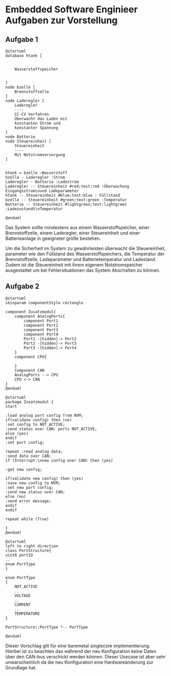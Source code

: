 # Embedded Software Enginieer Aufgaben zur Vorstellung

## Aufgabe 1

```plantuml
@startuml
database htank [
    
    
    Wasserstoffspeicher 


]
node bzelle [
    Brennstoffzelle
]
node Laderegler [
    Laderegler
    ----
    CC-CV Verfahren
    Überwacht das Laden mit 
    konstanten Strom und 
    konstanter Spannung
]
node Batterie
node Steuereinheit [
    Steuereinheit
    ----
    Mit Notstromversorgung
]


htank = bzelle :Wasserstoff
bzelle - Laderegler :Strom
Laderegler - Batterie :Ladestrom
Laderegler -- Steuereinheit #red;text:red :Überwachung Eingangsstrom\nund Ladeparameter
htank -- Steuereinheit #blue;text:blue : Füllstand
bzelle -- Steuereinheit #green;text:green :Temperatur
Batterie -- Steuereinheit #lightgreen;text:lightgreen :Ladezustandt\nTemperatur

@enduml
```

Das System sollte mindestens aus einem Wasserstoffspeicher, einer Brennstoffzelle, einem Laderegler, einer Steuereinheit und einer Batterieanlage in geeigneter größe bestehen.

Um die Sicherheit im System zu gewährleisten überwacht die Steuereinheit, parameter wie den Füllstand des Wasserstoffspeichers, die Temperatur der Brennstoffzelle, Ladeparameter und Batterietemperatur und Ladestand.
Zudem ist die Steuereinheit mit ihrem eigenem Notstromspeicher ausgestattet um bei Fehlersituationen das System Abschalten zu können.

## Aufgabe 2

```plantuml
@startuml
skinparam componentStyle rectangle

component Zusatzmodul{
    component AnalogPorts{
        component Port1
        component Port2
        component Port3
        component Port4
        Port1 -[hidden]-> Port2
        Port2 -[hidden]-> Port3
        Port3 -[hidden]-> Port4
    }
    component CPU{
    
    }
    Component CAN
    AnalogPorts --> CPU
    CPU <-> CAN
}
@enduml
```

```plantuml
@startuml
package Zusatzmodul {
start 

:load analog port config from NVM;
if(validate config) then (no)
:set config to NOT_ACTIVE;
:send status over CAN: ports NOT_ACTIVE;
else (yes)
endif
:set port config;

repeat :read analog data;
:send data over CAN;
if (Interrupt:\nnew config over CAN) then (yes)

:get new config;

if(validate new config) then (yes)
:save new config to NVM;
:set new port config;
:send new status over CAN;
else (no)
:send error message;
endif
endif

repeat while (True)

}
@enduml
```

```plantuml
@startuml
left to right direction
class PortStructure{
uint8 portID
..
enum PortType
}

enum PortType
{
    NOT_ACTIVE
    ..
    VOLTAGE
    ..
    CURRENT
    ..
    TEMPERATURE
}

PortStructure::PortType *-- PortType

@enduml
```


Dieser Vorschlag gilt für eine baremetal singlecore implementierung. Hierbei ist zu beachten das während der neu Konfiguration keine Daten über den CAN-bus verschickt werden können. Dieser Usecase ist aber sehr unwarscheinlich da die neu Konfiguration eine Hardwareänderung zur Grundlage hat.
